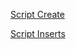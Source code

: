 [Script Create](tarefas\t01\tarefa01-create.sql)

[Script Inserts](tarefas\t01\tarefa01-inserts.sql)
